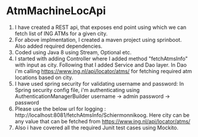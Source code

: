 # AtmMachineLocApi

1. I have created a REST api, that exposes end point using which we can fetch list of ING ATMs for a given city.
2. For above implmentation, I created a maven project using sprinboot. Also added required dependencies.
3. Coded using Java 8 using Stream, Optional etc. 
4. I started with adding  Controller where I added method "fetchAtmsInfo" with input as city.
   Following that I added Service and Dao layer. In Dao i'm calling https://www.ing.nl/api/locator/atms/ for fetching required atm locations based on city.
5. I have used spring security for validating username and password:
   In Spring security config file, i'm authenticating using AuthenticationManagerBuilder
   username -> admin
   password -> password
6. Please use the below url for logging : 
   http://localhost:8081/fetchAtmsInfo/Schiermonnikoog. Here city can be any value that can be fetched from https://www.ing.nl/api/locator/atms/
7. Also i have covered all the required Junit test cases using Mockito.
